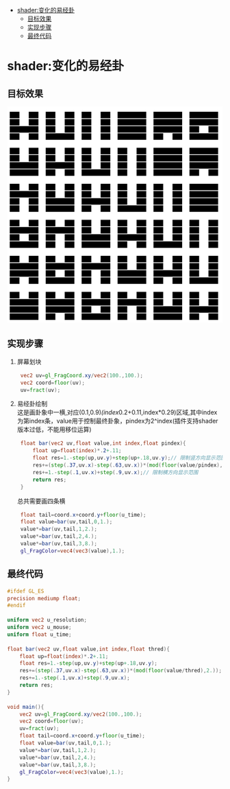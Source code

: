 - [shader:变化的易经卦](#shader变化的易经卦)
  - [目标效果](#目标效果)
  - [实现步骤](#实现步骤)
  - [最终代码](#最终代码)
# shader:变化的易经卦
## 目标效果
![目标效果](Target.gif)
## 实现步骤
1. 屏幕划块
   ```glsl
    vec2 uv=gl_FragCoord.xy/vec2(100.,100.);
    vec2 coord=floor(uv);
    uv=fract(uv);
   ```
2. 易经卦绘制  
   这是画卦象中一横,对应(0.1,0.9)*(index*0.2+0.11,index*0.29)区域,其中index为第index条，value用于控制最终卦象，pindex为2^index(插件支持shader版本过低，不能用移位运算)
   ```glsl
    float bar(vec2 uv,float value,int index,float pindex){
        float up=float(index)*.2+.11;
        float res=1.-step(up,uv.y)+step(up+.18,uv.y);// 限制竖方向显示范围
        res+=(step(.37,uv.x)-step(.63,uv.x))*(mod(floor(value/pindex),2.));// 决定中间是否需要留空
        res+=1.-step(.1,uv.x)+step(.9,uv.x);// 限制横方向显示范围
        return res;
    }
   ```
   总共需要画四条横
   ```glsl
    float tail=coord.x+coord.y+floor(u_time);
    float value=bar(uv,tail,0,1.);
    value*=bar(uv,tail,1,2.);
    value*=bar(uv,tail,2,4.);
    value*=bar(uv,tail,3,8.);
    gl_FragColor=vec4(vec3(value),1.);
   ```
## 最终代码
```glsl
#ifdef GL_ES
precision mediump float;
#endif

uniform vec2 u_resolution;
uniform vec2 u_mouse;
uniform float u_time;

float bar(vec2 uv,float value,int index,float thred){
    float up=float(index)*.2+.11;
    float res=1.-step(up,uv.y)+step(up+.18,uv.y);
    res+=(step(.37,uv.x)-step(.63,uv.x))*(mod(floor(value/thred),2.));
    res+=1.-step(.1,uv.x)+step(.9,uv.x);
    return res;
}

void main(){
    vec2 uv=gl_FragCoord.xy/vec2(100.,100.);
    vec2 coord=floor(uv);
    uv=fract(uv);
    float tail=coord.x+coord.y+floor(u_time);
    float value=bar(uv,tail,0,1.);
    value*=bar(uv,tail,1,2.);
    value*=bar(uv,tail,2,4.);
    value*=bar(uv,tail,3,8.);
    gl_FragColor=vec4(vec3(value),1.);
}
```